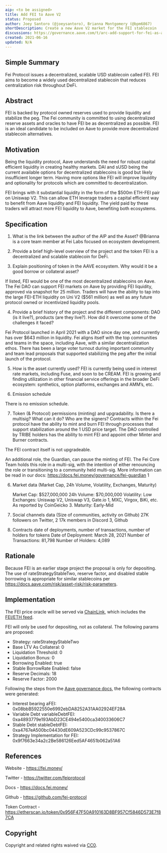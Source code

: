 ```yaml
---
aip: <to be assigned>
title: Add FEI to Aave V2
status: Proposed
author: Joey Santoro (@joeysantoro), Brianna Montgomery (@bpm6867)
shortDescription: Create a new Aave V2 market for the FEI stablecoin
discussions: https://governance.aave.com/t/arc-add-support-for-fei-as-a-lending-currency/4542
created: 2021-06-16
updated: N/A
---
```


## Simple Summary

Fei Protocol issues a decentralized, scalable USD stablecoin called FEI. FEI aims to become a widely used decentralized stablecoin that reduces centralization risk throughout DeFi.

## Abstract

FEI is backed by protocol owned reserves used to provide liquidity and stabilize the peg. The Fei community is committed to using decentralized reserve assets and oracles to have FEI be as decentralized as possible. FEI is an ideal candidate to be included on Aave to provide more decentralized stablecoin alternatives.

## Motivation

Being the liquidity protocol, Aave understands the need for robust capital efficient liquidity in creating healthy markets. DAI and sUSD being the current available options for decentralized stablecoins is good but likely insufficient longer term. Having more options like FEI will improve liquidity and optionality for protocols which are committed to decentralization.

FEI brings with it substantial liquidity in the form of the $500m ETH-FEI pair on Uniswap V2. This can allow ETH leverage traders a capital efficient way to benefit from Aave liquidity and FEI liquidity. The yield paid by these traders will attract more FEI liquidity to Aave, benefiting both ecosystems.

## Specification

1. What is the link between the author of the AIP and the Asset?
@Brianna is a core team member at Fei Labs focused on ecosystem development.

2. Provide a brief high-level overview of the project and the token
FEI is a decentralized and scalable stablecoin for DeFi.

3. Explain positioning of token in the AAVE ecosystem. Why would it be a good borrow or collateral asset?

If listed, FEI would be one of the most decentralized stablecoins on Aave. The Fei DAO can support FEI markets on Aave by providing FEI liquidity, approved via snapshot for 25 million. Traders will have the ability to tap into the large FEI-ETH liquidity on Uni V2 ($561 million) as well as any future protocol owned or incentivized liquidity pools.

4. Provide a brief history of the project and the different components: DAO (is it live?), products (are they live?). How did it overcome some of the challenges it faced?

Fei Protocol launched in April 2021 with a DAO since day one, and currently has over $643 million in liquidity. Fei aligns itself with the top communities and teams in the space, including Aave, with a similar decentralization ethos. There has been a large voter turnout during important community and team lead proposals that supported stabilizing the peg after the initial launch of the protocol.

5. How is the asset currently used?
FEI is currently being used in interest rate markets, including Fuse, and soon to be CREAM. FEI is growing and finding utilization in other financial service offerings in the broader DeFi ecosystem: synthetics, option platforms, exchanges and AMM’s, etc.

6. Emission schedule

There is no emission schedule.

7. Token (& Protocol) permissions (minting) and upgradability. Is there a multisig? What can it do? Who are the signers?
Contracts within the Fei protocol have the ability to mint and burn FEI through processes that support stabilization around the 1 USD price target. The DAO controlled by TRIBE holders has the ability to mint FEI and appoint other Minter and Burner contracts.

The FEI contract itself is not upgradeable.

An additional role, the Guardian, can pause the minting of FEI. The Fei Core Team holds this role in a multi-sig, with the intention of either renouncing the role or transitioning to a community held multi-sig. More information can be read in our docs: https://docs.fei.money/governance/fei-guardian 1

6. Market data (Market Cap, 24h Volume, Volatility, Exchanges, Maturity)

	Market Cap: $527,000,000
	24h Volume: $70,000,000
	Volatility: Low
	Exchanges: Uniswap V2, Uniswap V3, Gate.io 1, MXC, Virgox, BiKi, etc. As reported by CoinGeicko 3.
	Maturity: Early-Mid

9. Social channels data (Size of communities, activity on Github)
27K followers on Twitter, 2 17k members in Discord 3, Github

10. Contracts date of deployments, number of transactions, number of holders for tokens
	Date of Deployment: March 28, 2021
	Number of Transactions: 81,798
	Number of Holders: 4,089

## Rationale
Because FEI is an earlier stage project the proposal is only for depositing. The use of rateStrategyStableTwo, reserve factor, and disabled stable borrowing is appropriate for similar stablecoins per https://docs.aave.com/risk/asset-risk/risk-parameters.

## Implementation

The FEI price oracle will be served via [ChainLink](https://chain.link/), which includes the [FEI/ETH feed](https://docs.chain.link/docs/ethereum-addresses).

FEI will only be used for depositing, not as collateral. The following params are proposed:


  - Strategy: rateStrategyStableTwo
  - Base LTV As Collateral: 0
  - Liquidation Threshold: 0
  - Liquidation Bonus: 0
  - Borrowing Enabled: true
  - Stable BorrowRate Enabled: false
  - Reserve Decimals: 18
  - Reserve Factor: 2000

Following the steps from the [Aave governance docs](https://docs.aave.com/developers/protocol-governance/governance/propose-your-token-as-new-aave-asset), the following contracts were generated:

- Interest bearing aFEI: 0x08bbB5922550e6992ebDA8252A31AA02924EF28A
- Variable Debt variableDebtFEI: 0xa4893779e193AbD23CE494e5400ca340033606C7
- Stable Debt stableDebtFEI: 0xa4767eA500bc04430dE609A523CDc99c9537867C
- Strategy Implementation for FEI: 0x9f7663e34a2c2Be586126Eed5AF4651b062a51A6

## References

Website - https://fei.money/

Twitter - https://twitter.com/feiprotocol

Docs - https://docs.fei.money/

Github - https://github.com/fei-protocol

Token Contract - https://etherscan.io/token/0x956F47F50A910163D8BF957Cf5846D573E7f87CA

## Copyright

Copyright and related rights waived via [CC0](https://creativecommons.org/publicdomain/zero/1.0/).